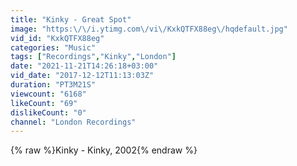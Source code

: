 ```yaml
---
title: "Kinky - Great Spot"
image: "https:\/\/i.ytimg.com\/vi\/KxkQTFX88eg\/hqdefault.jpg"
vid_id: "KxkQTFX88eg"
categories: "Music"
tags: ["Recordings","Kinky","London"]
date: "2021-11-21T14:26:18+03:00"
vid_date: "2017-12-12T11:13:03Z"
duration: "PT3M21S"
viewcount: "6168"
likeCount: "69"
dislikeCount: "0"
channel: "London Recordings"
---
```

{% raw %}Kinky - Kinky, 2002{% endraw %}
